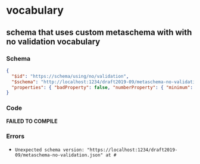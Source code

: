 # vocabulary

## schema that uses custom metaschema with with no validation vocabulary

### Schema

```json
{
  "$id": "https://schema/using/no/validation",
  "$schema": "http://localhost:1234/draft2019-09/metaschema-no-validation.json",
  "properties": { "badProperty": false, "numberProperty": { "minimum": 10 } }
}
```

### Code

**FAILED TO COMPILE**

### Errors

 * `Unexpected schema version: "https://localhost:1234/draft2019-09/metaschema-no-validation.json" at #`

